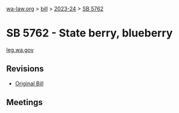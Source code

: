 [wa-law.org](/) > [bill](/bill/) > [2023-24](/bill/2023-24/) > [SB 5762](/bill/2023-24/sb/5762/)

# SB 5762 - State berry, blueberry
[leg.wa.gov](https://app.leg.wa.gov/billsummary?BillNumber=5762&Year=2023&Initiative=false)

## Revisions
* [Original Bill](1/)

## Meetings